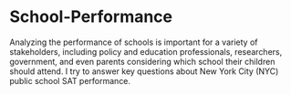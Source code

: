 # School-Performance
Analyzing the performance of schools is important for a variety of stakeholders, including policy and education professionals, researchers, government, and even parents considering which school their children should attend.  I try to answer key questions about New York City (NYC) public school SAT performance.
